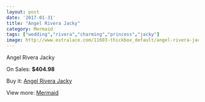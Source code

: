 ```yaml
---
layout: post
date: '2017-01-31'
title: "Angel Rivera Jacky"
category: Mermaid
tags: ["wedding","rivera","charming","princess","jacky"]
image: http://www.extralace.com/11603-thickbox_default/angel-rivera-jacky.jpg
---
```

Angel Rivera Jacky

On Sales: **$404.98**
<a href="https://www.extralace.com/mermaid/5459-angel-rivera-jacky.html"><amp-img layout="responsive" width="600" height="600" src="//www.extralace.com/11603-thickbox_default/angel-rivera-jacky.jpg" alt="Angel Rivera Jacky 0" /></a>
<a href="https://www.extralace.com/mermaid/5459-angel-rivera-jacky.html"><amp-img layout="responsive" width="600" height="600" src="//www.extralace.com/11604-thickbox_default/angel-rivera-jacky.jpg" alt="Angel Rivera Jacky 1" /></a>
<a href="https://www.extralace.com/mermaid/5459-angel-rivera-jacky.html"><amp-img layout="responsive" width="600" height="600" src="//www.extralace.com/11605-thickbox_default/angel-rivera-jacky.jpg" alt="Angel Rivera Jacky 2" /></a>
<a href="https://www.extralace.com/mermaid/5459-angel-rivera-jacky.html"><amp-img layout="responsive" width="600" height="600" src="//www.extralace.com/11606-thickbox_default/angel-rivera-jacky.jpg" alt="Angel Rivera Jacky 3" /></a>

Buy it: [Angel Rivera Jacky](https://www.extralace.com/mermaid/5459-angel-rivera-jacky.html "Angel Rivera Jacky")

View more: [Mermaid](https://www.extralace.com/5-mermaid "Mermaid")